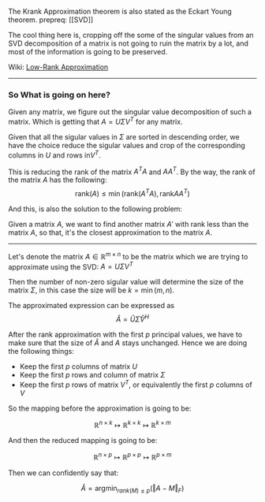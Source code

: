 The Krank Approximation theorem is also stated as the Eckart Young theorem. 
prepreq: [[SVD]]

The cool thing here is, cropping off the some of the singular values from an SVD decomposition of a matrix is not going to ruin the matrix by a lot, and most of the information is going to be preserved. 

Wiki: [Low-Rank Approximation](https://www.wikiwand.com/en/Low-rank_approximation)

---

### So What is going on here? 

Given any matrix, we figure out the singular value decomposition of such a matrix. Which is getting that $A = U\Sigma V^T$ for any matrix. 

Given that all the sigular values in $\Sigma$ are sorted in descending order, we have the choice reduce the sigular values and crop of the corresponding columns in $U$ and rows in$V^T$. 

This is reducing the rank of the matrix $A^TA$ and $AA^T$. By the way, the rank of the matrix $A$ has the following: 
$$\text{rank}(A) \leq \min(\text{rank}(A^TA), \text{rank}AA^T)$$

And this, is also the solution to the following problem: 

Given a matrix $A$, we want to find another matrix $A'$ with rank less than the matrix $A$, so that, it's the closest approximation to the matrix $A$. 

---

Let's denote the matrix $A\in \mathbb{R}^{m\times n}$ to be the matrix which we are trying to approximate using the SVD: $A = U\Sigma V^T$

Then the number of non-zero sigular value will determine the size of the matrix $\Sigma$, in this case the size will be $k = \min(m, n)$. 

The approximated expression can be expressed as $$\hat{A} = \hat{U}\hat{\Sigma}\hat{V}^H$$

After the rank approximation with the first $p$ principal values, we have to make sure that the size of $\hat{A}$ and $A$ stays unchanged. Hence we are doing the following things: 
* Keep the first $p$ columns of matrix $U$
* Keep the first $p$ rows and column of matrix $\Sigma$
* Keep the first $p$ rows of matrix $V^T$, or equivalently the first $p$ columns of $V$

So the mapping before the approximation is going to be: 

$$\mathbb{R}^{n\times k} \mapsto \mathbb{R}^{k\times k} \mapsto\mathbb{R}^{k\times m} $$

And then the reduced mapping is going to be: 

$$\mathbb{R}^{n\times p} \mapsto \mathbb{R}^{p\times p} \mapsto\mathbb{R}^{p\times m} $$

Then we can confidently say that: 

$$\hat{A} = \text{argmin}_{rank(M) \leq p}\left( \Vert A - M \Vert_F\right)$$

